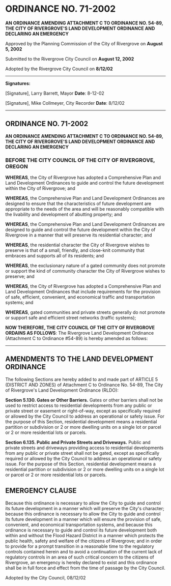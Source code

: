 # ORDINANCE NO. 71-2002

**AN ORDINANCE AMENDING ATTACHMENT C TO ORDINANCE NO. 54-89, THE CITY OF RIVERGROVE'S LAND DEVELOPMENT ORDINANCE AND DECLARING AN EMERGENCY**

Approved by the Planning Commission of the City of Rivergrove on **August 5, 2002**

Submitted to the Rivergrove City Council on **August 12, 2002**

Adopted by the Rivergrove City Council on **8/12/02**

---

**Signatures:**

[Signature], Larry Barrett, Mayor
**Date**: 8-12-02

[Signature], Mike Collmeyer, City Recorder
**Date**: 8/12/02

---

## ORDINANCE NO. 71-2002

**AN ORDINANCE AMENDING ATTACHMENT C TO ORDINANCE NO. 54-89, THE CITY OF RIVERGROVE'S LAND DEVELOPMENT ORDINANCE AND DECLARING AN EMERGENCY**

### BEFORE THE CITY COUNCIL OF THE CITY OF RIVERGROVE, OREGON

**WHEREAS**, the City of Rivergrove has adopted a Comprehensive Plan and Land Development Ordinances to guide and control the future development within the City of Rivergrove; and

**WHEREAS**, the Comprehensive Plan and Land Development Ordinances are designed to ensure that the characteristics of future development are appropriate to the needs of the area and will be reasonably compatible with the livability and development of abutting property; and

**WHEREAS**, the Comprehensive Plan and Land Development Ordinances are designed to guide and control the future development within the City of Rivergrove in a manner that will preserve its residential character; and

**WHEREAS**, the residential character the City of Rivergrove wishes to preserve is that of a small, friendly, and close-knit community that embraces and supports all of its residents; and

**WHEREAS**, the exclusionary nature of a gated community does not promote or support the kind of community character the City of Rivergrove wishes to preserve; and

**WHEREAS**, the City of Rivergrove has adopted a Comprehensive Plan and Land Development Ordinances that include requirements for the provision of safe, efficient, convenient, and economical traffic and transportation systems; and

**WHEREAS**, gated communities and private streets generally do not promote or support safe and efficient street networks (traffic systems);

**NOW THEREFORE, THE CITY COUNCIL OF THE CITY OF RIVERGROVE ORDAINS AS FOLLOWS**: The Rivergrove Land Development Ordinance (Attachment C to Ordinance #54-89) is hereby amended as follows:

---

## AMENDMENTS TO THE LAND DEVELOPMENT ORDINANCE

The following Sections are hereby added to and made part of ARTICLE 5 (DISTRICT AND ZONES) of Attachment C to Ordinance No. 54-89, The City of Rivergrove's Land Development Ordinance (RLDO):

**Section 5.130. Gates or Other Barriers.** Gates or other barriers shall not be used to restrict access to residential developments from any public or private street or easement or right-of-way, except as specifically required or allowed by the City Council to address an operational or safety issue. For the purpose of this Section, residential development means a residential partition or subdivision or 2 or more dwelling units on a single lot or parcel or 2 or more residential lots or parcels.

**Section 6.135. Public and Private Streets and Driveways.** Public and private streets and driveways providing access to residential developments from any public or private street shall not be gated, except as specifically required or allowed by the City Council to address an operational or safety issue. For the purpose of this Section, residential development means a residential partition or subdivision or 2 or more dwelling units on a single lot or parcel or 2 or more residential lots or parcels.

## EMERGENCY CLAUSE

Because this ordinance is necessary to allow the City to guide and control its future development in a manner which will preserve the City's character; because this ordinance is necessary to allow the City to guide and control its future development in a manner which will ensure the provision of safe, convenient, and economical transportation systems, and because this ordinance is necessary to guide and control its future development both within and without the Flood Hazard District in a manner which protects the public health, safety and welfare of the citizens of Rivergrove; and in order to provide for a prompt transition in a reasonable time to the regulatory controls contained herein and to avoid a continuation of the current lack of regulatory controls in an area of such critical concern to the citizens of Rivergrove, an emergency is hereby declared to exist and this ordinance shall be in full force and effect from the time of passage by the City Council.

Adopted by the City Council, 08/12/02
